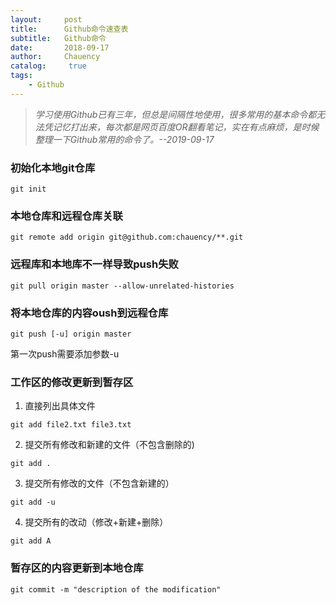 ```yaml
---
layout:     post
title:      Github命令速查表
subtitle:   Github命令
date:       2018-09-17
author:     Chauency
catalog: 	 true
tags:
    - Github
---
```


> *学习使用Github已有三年，但总是间隔性地使用，很多常用的基本命令都无法凭记忆打出来，每次都是网页百度OR翻看笔记，实在有点麻烦，是时候整理一下Github常用的命令了。--2019-09-17*

### 初始化本地git仓库
```shell
git init
```

### 本地仓库和远程仓库关联
``` 
git remote add origin git@github.com:chauency/**.git
```

### 远程库和本地库不一样导致push失败
``` 
git pull origin master --allow-unrelated-histories
```
### 将本地仓库的内容oush到远程仓库
``` 
git push [-u] origin master
```
第一次push需要添加参数-u

### 工作区的修改更新到暂存区
1. 直接列出具体文件  
```
git add file2.txt file3.txt
```
2. 提交所有修改和新建的文件（不包含删除的)    
```
git add .
```
3. 提交所有修改的文件（不包含新建的）  
```
git add -u
```
4. 提交所有的改动（修改+新建+删除）  
```
git add A
```

### 暂存区的内容更新到本地仓库
```
git commit -m "description of the modification"
```
